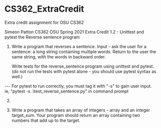 # CS362_ExtraCredit
Extra credit assignment for OSU CS362


Simeon Patton
CS362 OSU Spring 2021
Extra Credit 1.2 - Unittest and pytest the Reverse sentence program

1.  Write a program that reverses a sentence. Input - ask the user for a sentence:
    a long string containing multiple words. Return to the user the same string,
    with the words in backward order.

    Write tests for the reverse_sentence program using unittest and pytest. 
    (do not run the tests with pytest alone - you should use pytest syntax as well.)

--- For pytest to run correctly, you must tag it with "-s" to gain user input. ie,
    "pytest -s .\test_reverse_sentence.py" in command prompt

2.  

3.  Write a program that takes an array of integers - array and an integer target_sum. Your program should
    return an array containing two numbers that add up to the target. 

